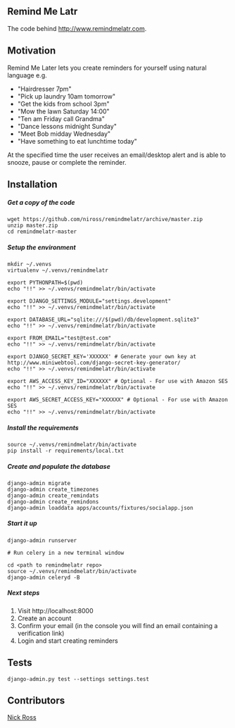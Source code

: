 ## Remind Me Latr

The code behind http://www.remindmelatr.com.


## Motivation

Remind Me Later lets you create reminders for yourself using natural language e.g.

* "Hairdresser 7pm"
* "Pick up laundry 10am tomorrow"
* "Get the kids from school 3pm"
* "Mow the lawn Saturday 14:00"
* "Ten am Friday call Grandma"
* "Dance lessons midnight Sunday"
* "Meet Bob midday Wednesday"
* "Have something to eat lunchtime today"
    
At the specified time the user receives an email/desktop alert and is able to snooze, pause or complete the reminder.


## Installation

##### Get a copy of the code

```
wget https://github.com/niross/remindmelatr/archive/master.zip
unzip master.zip
cd remindmelatr-master
```

##### Setup the environment
```
mkdir ~/.venvs
virtualenv ~/.venvs/remindmelatr

export PYTHONPATH=$(pwd)
echo "!!" >> ~/.venvs/remindmelatr/bin/activate

export DJANGO_SETTINGS_MODULE="settings.development"
echo "!!" >> ~/.venvs/remindmelatr/bin/activate

export DATABASE_URL="sqlite:///$(pwd)/db/development.sqlite3"
echo "!!" >> ~/.venvs/remindmelatr/bin/activate

export FROM_EMAIL="test@test.com"
echo "!!" >> ~/.venvs/remindmelatr/bin/activate

export DJANGO_SECRET_KEY='XXXXXX' # Generate your own key at http://www.miniwebtool.com/django-secret-key-generator/
echo "!!" >> ~/.venvs/remindmelatr/bin/activate

export AWS_ACCESS_KEY_ID="XXXXXX" # Optional - For use with Amazon SES
echo "!!" >> ~/.venvs/remindmelatr/bin/activate

export AWS_SECRET_ACCESS_KEY="XXXXXX" # Optional - For use with Amazon SES
echo "!!" >> ~/.venvs/remindmelatr/bin/activate
```

##### Install the requirements
```
source ~/.venvs/remindmelatr/bin/activate
pip install -r requirements/local.txt
```

##### Create and populate the database
```
django-admin migrate
django-admin create_timezones
django-admin create_remindats
django-admin create_remindons
django-admin loaddata apps/accounts/fixtures/socialapp.json
```

##### Start it up
```
django-admin runserver

# Run celery in a new terminal window

cd <path to remindmelatr repo>
source ~/.venvs/remindmelatr/bin/activate
django-admin celeryd -B
```

##### Next steps

1. Visit http://localhost:8000
2. Create an account
3. Confirm your email (in the console you will find an email containing a verification link)
4. Login and start creating reminders


## Tests

`django-admin.py test --settings settings.test`


## Contributors

[Nick Ross](https://github.com/niross)

